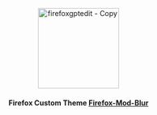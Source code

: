
<p align="center"><img width="160" height="160" alt="firefoxgptedit - Copy" src="https://github.com/user-attachments/assets/ebe7e50e-e3e4-4a90-a6b6-93d68360b8d4" /></p>
<h4 align="center">Firefox Custom Theme <a href="https://github.com/datguypiko/Firefox-Mod-Blur">Firefox-Mod-Blur</a> </h>

